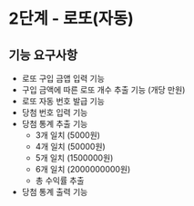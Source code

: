 # 2단계 - 로또(자동)

## 기능 요구사항

- 로또 구입 금앱 입력 기능
- 구입 금액에 따른 로또 개수 추출 기능 (개당 만원)
- 로또 자동 번호 발급 기능
- 당첨 번호 입력 기능
- 당첨 통계 추출 기능
    - 3개 일치 (5000원)
    - 4개 일치 (50000원)
    - 5개 일치 (1500000원)
    - 6개 일치 (2000000000원)
    - 총 수익률 추출
- 당첨 통계 출력 기능
